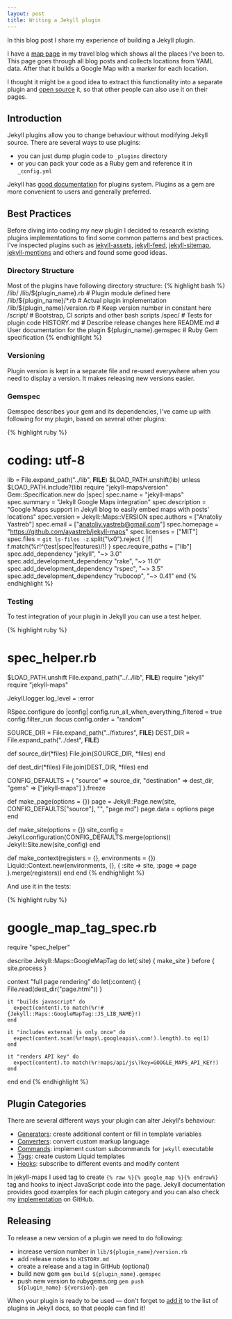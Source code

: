 ```yaml
---
layout: post
title: Writing a Jekyll plugin
---
```


In this blog post I share my experience of building a Jekyll plugin.
<!--more-->
I have a [map page](https://11route.com/map) in my travel blog which shows all the places I've been to. This page goes through all blog posts and collects locations from YAML data. After that it builds a Google Map with a marker for each location.

I thought it might be a good idea to extract this functionality into a separate plugin and [open source](https://ayastreb.me/jekyll-maps/) it, so that other people can also use it on their pages. 

## Introduction

Jekyll plugins allow you to change behaviour without modifying Jekyll source.
There are several ways to use plugins: 

* you can just dump plugin code to `_plugins` directory 
* or you can pack your code as a Ruby gem and reference it in `_config.yml`
 
Jekyll has [good documentation](https://jekyllrb.com/docs/plugins/) for plugins system.
Plugins as a gem are more convenient to users and generally preferred. 

## Best Practices

Before diving into coding my new plugin I decided to research existing plugins implementations to find some common patterns and best practices. I've inspected plugins such as [jekyll-assets](https://github.com/jekyll/jekyll-assets), [jekyll-feed](https://github.com/jekyll/jekyll-feed), [jekyll-sitemap](https://github.com/jekyll/jekyll-sitemap), [jekyll-mentions](https://github.com/jekyll/jekyll-mentions) and others and found some good ideas.

### Directory Structure

Most of the plugins have following directory structure:
{% highlight bash %}
/lib/
/lib/${plugin_name}.rb         # Plugin module defined here
/lib/${plugin_name}/*.rb       # Actual plugin implementation
/lib/${plugin_name}/version.rb # Keep version number in constant here
/script/                       # Bootstrap, CI scripts and other bash scripts
/spec/                         # Tests for plugin code
HISTORY.md                     # Describe release changes here
README.md                      # User documentation for the plugin
${plugin_name}.gemspec         # Ruby Gem specification
{% endhighlight %}

### Versioning
Plugin version is kept in a separate file and re-used everywhere when you need to display a version. It makes releasing new versions easier.

### Gemspec
Gemspec describes your gem and its dependencies, I've came up with following for my plugin, based on several other plugins:

{% highlight ruby %}
# coding: utf-8
lib = File.expand_path("../lib", __FILE__)
$LOAD_PATH.unshift(lib) unless $LOAD_PATH.include?(lib)
require "jekyll-maps/version"
Gem::Specification.new do |spec|
  spec.name          = "jekyll-maps"
  spec.summary       = "Jekyll Google Maps integration"
  spec.description   = "Google Maps support in Jekyll blog to easily embed maps with posts' locations"
  spec.version       = Jekyll::Maps::VERSION
  spec.authors       = ["Anatoliy Yastreb"]
  spec.email         = ["anatoliy.yastreb@gmail.com"]
  spec.homepage      = "https://github.com/ayastreb/jekyll-maps"
  spec.licenses      = ["MIT"]
  spec.files         = `git ls-files -z`.split("\x0").reject { |f| f.match(%r!^(test|spec|features)/!) }
  spec.require_paths = ["lib"]
  spec.add_dependency "jekyll", "~> 3.0"
  spec.add_development_dependency "rake", "~> 11.0"
  spec.add_development_dependency "rspec", "~> 3.5"
  spec.add_development_dependency "rubocop", "~> 0.41"
end
{% endhighlight %}

### Testing
To test integration of your plugin in Jekyll you can use a test helper.

{% highlight ruby %}
# spec_helper.rb
$LOAD_PATH.unshift File.expand_path("../../lib", __FILE__)
require "jekyll"
require "jekyll-maps"

Jekyll.logger.log_level = :error

RSpec.configure do |config|
  config.run_all_when_everything_filtered = true
  config.filter_run :focus
  config.order = "random"

  SOURCE_DIR = File.expand_path("../fixtures", __FILE__)
  DEST_DIR   = File.expand_path("../dest", __FILE__)

  def source_dir(*files)
    File.join(SOURCE_DIR, *files)
  end

  def dest_dir(*files)
    File.join(DEST_DIR, *files)
  end

  CONFIG_DEFAULTS = {
    "source"      => source_dir,
    "destination" => dest_dir,
    "gems"        => ["jekyll-maps"]
  }.freeze

  def make_page(options = {})
    page      = Jekyll::Page.new(site, CONFIG_DEFAULTS["source"], "", "page.md")
    page.data = options
    page
  end

  def make_site(options = {})
    site_config = Jekyll.configuration(CONFIG_DEFAULTS.merge(options))
    Jekyll::Site.new(site_config)
  end

  def make_context(registers = {}, environments = {})
    Liquid::Context.new(environments, {}, 
      { :site => site, :page => page }.merge(registers))
  end
end
{% endhighlight %}

And use it in the tests:

{% highlight ruby %}
# google_map_tag_spec.rb
require "spec_helper"

describe Jekyll::Maps::GoogleMapTag do
  let(:site) { make_site }
  before { site.process }

  context "full page rendering" do
    let(:content) { File.read(dest_dir("page.html")) }

    it "builds javascript" do
      expect(content).to match(%r!#{Jekyll::Maps::GoogleMapTag::JS_LIB_NAME}!)
    end

    it "includes external js only once" do
      expect(content.scan(%r!maps\.googleapis\.com!).length).to eq(1)
    end

    it "renders API key" do
      expect(content).to match(%r!maps/api/js\?key=GOOGLE_MAPS_API_KEY!)
    end
  end
end
{% endhighlight %}

## Plugin Categories

There are several different ways your plugin can alter Jekyll's behaviour:

* [Generators](https://jekyllrb.com/docs/plugins/#generators): create additional content or fill in template variables
* [Converters](https://jekyllrb.com/docs/plugins/#converters): convert custom markup language
* [Commands](https://jekyllrb.com/docs/plugins/#commands): implement custom subcommands for `jekyll` executable
* [Tags](https://jekyllrb.com/docs/plugins/#tags): create custom Liquid templates
* [Hooks](https://jekyllrb.com/docs/plugins/#hooks): subscribe to different events and modify content

In jekyll-maps I used tag to create `{% raw %}{% google_map %}{% endraw%}` tag and hooks to inject JavaScript code into the page.
Jekyll documentation provides good examples for each plugin category and you can also check my [implementation](https://github.com/ayastreb/jekyll-maps/tree/master/lib/jekyll-maps) on GitHub.

## Releasing

To release a new version of a plugin we need to do following:

* increase version number in `lib/${plugin_name}/version.rb`
* add release notes to `HISTORY.md`
* create a release and a tag in GitHub (optional)
* build new gem 
  `gem build ${plugin_name}.gemspec`
* push new version to rubygems.org 
  `gem push ${plugin_name}-${version}.gem`

When your plugin is ready to be used &mdash; don't forget to [add it](https://jekyllrb.com/docs/contributing/#adding-plugins) to the list of plugins in Jekyll docs, so that people can find it! 
